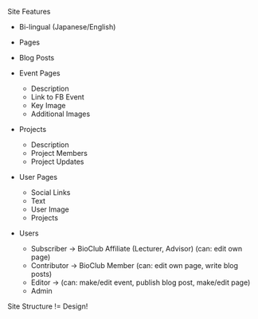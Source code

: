 Site Features

* Bi-lingual (Japanese/English)

* Pages

* Blog Posts

* Event Pages
  - Description
  - Link to FB Event
  - Key Image
  - Additional Images

* Projects
  - Description
  - Project Members
  - Project Updates
  
* User Pages
  - Social Links
  - Text
  - User Image
  - Projects
  
* Users
  - Subscriber -> BioClub Affiliate (Lecturer, Advisor) (can: edit own page)
  - Contributor -> BioClub Member (can: edit own page, write blog posts)
  - Editor -> (can: make/edit event, publish blog post, make/edit page)
  - Admin



Site Structure != Design!


